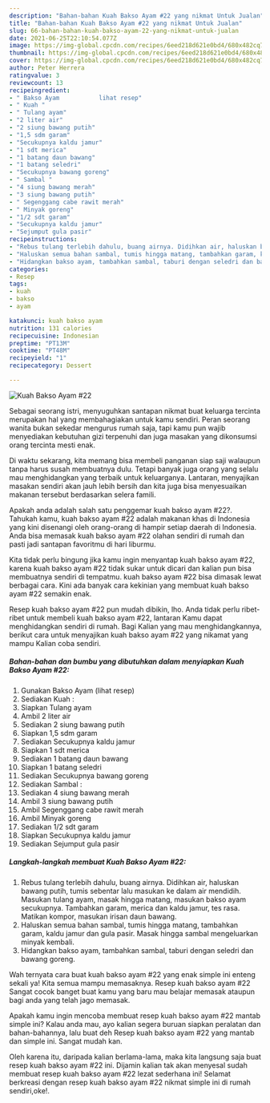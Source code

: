 ```yaml
---
description: "Bahan-bahan Kuah Bakso Ayam #22 yang nikmat Untuk Jualan"
title: "Bahan-bahan Kuah Bakso Ayam #22 yang nikmat Untuk Jualan"
slug: 66-bahan-bahan-kuah-bakso-ayam-22-yang-nikmat-untuk-jualan
date: 2021-06-25T22:10:54.077Z
image: https://img-global.cpcdn.com/recipes/6eed218d621e0bd4/680x482cq70/kuah-bakso-ayam-22-foto-resep-utama.jpg
thumbnail: https://img-global.cpcdn.com/recipes/6eed218d621e0bd4/680x482cq70/kuah-bakso-ayam-22-foto-resep-utama.jpg
cover: https://img-global.cpcdn.com/recipes/6eed218d621e0bd4/680x482cq70/kuah-bakso-ayam-22-foto-resep-utama.jpg
author: Peter Herrera
ratingvalue: 3
reviewcount: 13
recipeingredient:
- " Bakso Ayam           lihat resep"
- " Kuah "
- " Tulang ayam"
- "2 liter air"
- "2 siung bawang putih"
- "1,5 sdm garam"
- "Secukupnya kaldu jamur"
- "1 sdt merica"
- "1 batang daun bawang"
- "1 batang seledri"
- "Secukupnya bawang goreng"
- " Sambal "
- "4 siung bawang merah"
- "3 siung bawang putih"
- " Segenggang cabe rawit merah"
- " Minyak goreng"
- "1/2 sdt garam"
- "Secukupnya kaldu jamur"
- "Sejumput gula pasir"
recipeinstructions:
- "Rebus tulang terlebih dahulu, buang airnya. Didihkan air, haluskan bawang putih, tumis sebentar lalu masukan ke dalam air mendidih. Masukan tulang ayam, masak hingga matang, masukan bakso ayam secukupnya. Tambahkan garam, merica dan kaldu jamur, tes rasa. Matikan kompor, masukan irisan daun bawang."
- "Haluskan semua bahan sambal, tumis hingga matang, tambahkan garam, kaldu jamur dan gula pasir. Masak hingga sambal mengeluarkan minyak kembali."
- "Hidangkan bakso ayam, tambahkan sambal, taburi dengan seledri dan bawang goreng."
categories:
- Resep
tags:
- kuah
- bakso
- ayam

katakunci: kuah bakso ayam 
nutrition: 131 calories
recipecuisine: Indonesian
preptime: "PT13M"
cooktime: "PT48M"
recipeyield: "1"
recipecategory: Dessert

---
```



![Kuah Bakso Ayam #22](https://img-global.cpcdn.com/recipes/6eed218d621e0bd4/680x482cq70/kuah-bakso-ayam-22-foto-resep-utama.jpg)

Sebagai seorang istri, menyuguhkan santapan nikmat buat keluarga tercinta merupakan hal yang membahagiakan untuk kamu sendiri. Peran seorang  wanita bukan sekedar mengurus rumah saja, tapi kamu pun wajib menyediakan kebutuhan gizi terpenuhi dan juga masakan yang dikonsumsi orang tercinta mesti enak.

Di waktu  sekarang, kita memang bisa membeli panganan siap saji walaupun tanpa harus susah membuatnya dulu. Tetapi banyak juga orang yang selalu mau menghidangkan yang terbaik untuk keluarganya. Lantaran, menyajikan masakan sendiri akan jauh lebih bersih dan kita juga bisa menyesuaikan makanan tersebut berdasarkan selera famili. 



Apakah anda adalah salah satu penggemar kuah bakso ayam #22?. Tahukah kamu, kuah bakso ayam #22 adalah makanan khas di Indonesia yang kini disenangi oleh orang-orang di hampir setiap daerah di Indonesia. Anda bisa memasak kuah bakso ayam #22 olahan sendiri di rumah dan pasti jadi santapan favoritmu di hari liburmu.

Kita tidak perlu bingung jika kamu ingin menyantap kuah bakso ayam #22, karena kuah bakso ayam #22 tidak sukar untuk dicari dan kalian pun bisa membuatnya sendiri di tempatmu. kuah bakso ayam #22 bisa dimasak lewat berbagai cara. Kini ada banyak cara kekinian yang membuat kuah bakso ayam #22 semakin enak.

Resep kuah bakso ayam #22 pun mudah dibikin, lho. Anda tidak perlu ribet-ribet untuk membeli kuah bakso ayam #22, lantaran Kamu dapat menghidangkan sendiri di rumah. Bagi Kalian yang mau menghidangkannya, berikut cara untuk menyajikan kuah bakso ayam #22 yang nikamat yang mampu Kalian coba sendiri.

<!--inarticleads1-->

##### Bahan-bahan dan bumbu yang dibutuhkan dalam menyiapkan Kuah Bakso Ayam #22:

1. Gunakan  Bakso Ayam           (lihat resep)
1. Sediakan  Kuah :
1. Siapkan  Tulang ayam
1. Ambil 2 liter air
1. Sediakan 2 siung bawang putih
1. Siapkan 1,5 sdm garam
1. Sediakan Secukupnya kaldu jamur
1. Siapkan 1 sdt merica
1. Sediakan 1 batang daun bawang
1. Siapkan 1 batang seledri
1. Sediakan Secukupnya bawang goreng
1. Sediakan  Sambal :
1. Sediakan 4 siung bawang merah
1. Ambil 3 siung bawang putih
1. Ambil  Segenggang cabe rawit merah
1. Ambil  Minyak goreng
1. Sediakan 1/2 sdt garam
1. Siapkan Secukupnya kaldu jamur
1. Sediakan Sejumput gula pasir




<!--inarticleads2-->

##### Langkah-langkah membuat Kuah Bakso Ayam #22:

1. Rebus tulang terlebih dahulu, buang airnya. Didihkan air, haluskan bawang putih, tumis sebentar lalu masukan ke dalam air mendidih. Masukan tulang ayam, masak hingga matang, masukan bakso ayam secukupnya. Tambahkan garam, merica dan kaldu jamur, tes rasa. Matikan kompor, masukan irisan daun bawang.
1. Haluskan semua bahan sambal, tumis hingga matang, tambahkan garam, kaldu jamur dan gula pasir. Masak hingga sambal mengeluarkan minyak kembali.
1. Hidangkan bakso ayam, tambahkan sambal, taburi dengan seledri dan bawang goreng.




Wah ternyata cara buat kuah bakso ayam #22 yang enak simple ini enteng sekali ya! Kita semua mampu memasaknya. Resep kuah bakso ayam #22 Sangat cocok banget buat kamu yang baru mau belajar memasak ataupun bagi anda yang telah jago memasak.

Apakah kamu ingin mencoba membuat resep kuah bakso ayam #22 mantab simple ini? Kalau anda mau, ayo kalian segera buruan siapkan peralatan dan bahan-bahannya, lalu buat deh Resep kuah bakso ayam #22 yang mantab dan simple ini. Sangat mudah kan. 

Oleh karena itu, daripada kalian berlama-lama, maka kita langsung saja buat resep kuah bakso ayam #22 ini. Dijamin kalian tak akan menyesal sudah membuat resep kuah bakso ayam #22 lezat sederhana ini! Selamat berkreasi dengan resep kuah bakso ayam #22 nikmat simple ini di rumah sendiri,oke!.

